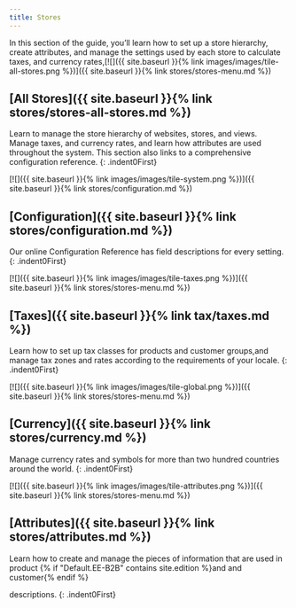 ```yaml
---
title: Stores
---
```



In this section of the guide, you’ll learn how to set up a store hierarchy, create attributes, and manage the settings used by each store to calculate taxes, and currency rates,[![]({{ site.baseurl }}{% link images/images/tile-all-stores.png %})]({{ site.baseurl }}{% link stores/stores-menu.md %})

## [All Stores]({{ site.baseurl }}{% link stores/stores-all-stores.md %})

Learn to manage the store hierarchy of websites, stores, and views. Manage taxes, and currency rates, and learn how attributes are used throughout the system. This section also links to a comprehensive configuration reference.
{: .indent0First}

[![]({{ site.baseurl }}{% link images/images/tile-system.png %})]({{ site.baseurl }}{% link stores/configuration.md %})

## [Configuration]({{ site.baseurl }}{% link stores/configuration.md %})

Our online Configuration Reference has field descriptions for every setting.
{: .indent0First}

[![]({{ site.baseurl }}{% link images/images/tile-taxes.png %})]({{ site.baseurl }}{% link stores/stores-menu.md %})

## [Taxes]({{ site.baseurl }}{% link tax/taxes.md %})

Learn how to set up tax classes for products and customer groups,and manage tax zones and rates according to the requirements of your locale.
{: .indent0First}

[![]({{ site.baseurl }}{% link images/images/tile-global.png %})]({{ site.baseurl }}{% link stores/stores-menu.md %})

## [Currency]({{ site.baseurl }}{% link stores/currency.md %})

Manage currency rates and symbols for more than two hundred countries around the world.
{: .indent0First}

[![]({{ site.baseurl }}{% link images/images/tile-attributes.png %})]({{ site.baseurl }}{% link stores/stores-menu.md %})

## [Attributes]({{ site.baseurl }}{% link stores/attributes.md %})

Learn how to create and manage the pieces of information that are used in product {% if "Default.EE-B2B" contains site.edition %}and and customer{% endif %}

 descriptions.
{: .indent0First}
